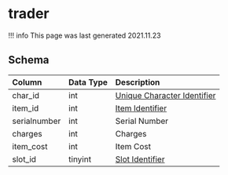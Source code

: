 # trader

!!! info
	This page was last generated 2021.11.23

## Schema
| Column | Data Type | Description |
| :--- | :--- | :--- |
| char_id | int | [Unique Character Identifier](../../schema/characters/character_data.md) |
| item_id | int | [Item Identifier](../../schema/items/items.md) |
| serialnumber | int | Serial Number |
| charges | int | Charges |
| item_cost | int | Item Cost |
| slot_id | tinyint | [Slot Identifier](../../../../server/inventory/inventory-slots) |

